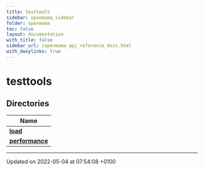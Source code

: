```yaml
---
title: testtools
sidebar: openmama_sidebar
folder: openmama
toc: false
layout: documentation
with_title: false
sidebar_url: /openmama_api_reference_docs.html
with_doxylinks: true
---
```


# testtools



## Directories

| Name           |
| -------------- |
| **[load](dir_637a5b3224f9a3e3fd740a856e2474ad.html#dir-load)**  |
| **[performance](dir_237a02d663c909659f1b78448830495f.html#dir-performance)**  |






-------------------------------

Updated on 2022-05-04 at 07:54:08 +0100
